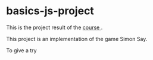 # basics-js-project
This is the project result of the [course ](https://platzi.com/clases/fundamentos-javascript/).

This project is an implementation of the game Simon Say.

To give a try 
<!--stackedit_data:
eyJoaXN0b3J5IjpbMTE4ODEwMzA1NiwxMTU1ODM2ODE3XX0=
-->